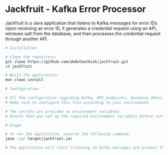 # Jackfruit - Kafka Error Processor

Jackfruit is a Java application that listens to Kafka messages for error IDs. Upon receiving an error ID, it generates a credential request using an API, retrieves salt from the database, and then processes the credential request through another API.

```bash
# Installation

# Clone the repository:
git clone https://github.com/abdulbathish/jackfruit.git
cd jackfruit

# Build the application:
mvn clean install

# Configuration

# All the configuration regarding Kafka, API endpoints, database details, and secrets are stored in `jackfruit/src/main/resources/ondemand-default.properties`.
# Make sure to configure this file according to your environment.

# The secrets are provided as environment variables.
# Ensure that you set up the required environment variables before running the application.

# Usage

# To run the application, execute the following command:
java -jar target/jackfruit.jar

# The application will start listening to Kafka messages and process them accordingly.
